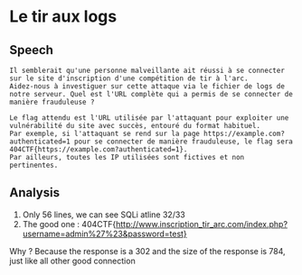 # Le tir aux logs

## Speech
```
Il semblerait qu'une personne malveillante ait réussi à se connecter sur le site d'inscription d'une compétition de tir à l'arc.
Aidez-nous à investiguer sur cette attaque via le fichier de logs de notre serveur. Quel est l'URL complète qui a permis de se connecter de manière frauduleuse ?

Le flag attendu est l'URL utilisée par l'attaquant pour exploiter une vulnérabilité du site avec succès, entouré du format habituel.
Par exemple, si l'attaquant se rend sur la page https://example.com?authenticated=1 pour se connecter de manière frauduleuse, le flag sera 404CTF{https://example.com?authenticated=1}.
Par ailleurs, toutes les IP utilisées sont fictives et non pertinentes.
```

## Analysis
1. Only 56 lines, we can see SQLi atline 32/33
2. The good one : 404CTF{http://www.inscription_tir_arc.com/index.php?username=admin%27%23&password=test}

Why ? Because the response is a 302 and the size of the response is 784, just like all other good connection